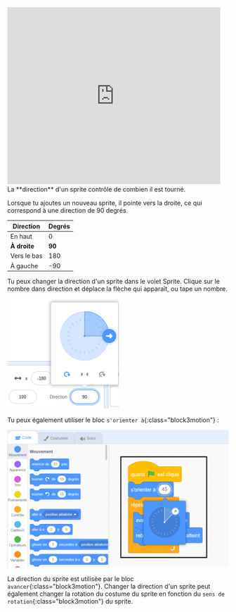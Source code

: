
<div class="scratch-preview">
<iframe src="https://scratch.mit.edu/projects/542788512/embed" allowtransparency="true" width="485" height="402" frameborder="0" scrolling="no" allowfullscreen></iframe>
</div>
La **direction** d'un sprite contrôle de combien il est tourné.

Lorsque tu ajoutes un nouveau sprite, il pointe vers la droite, ce qui correspond à une direction de 90 degrés.

| Direction    | Degrés |
| ------------ | ------ |
| En haut      | 0      |
| **À droite** | **90** |
| Vers le bas  | 180    |
| À gauche     | -90    |


Tu peux changer la direction d'un sprite dans le volet Sprite. Clique sur le nombre dans direction et déplace la flèche qui apparaît, ou tape un nombre.

![](images/sprite-direction-pane.png)

Tu peux également utiliser le bloc `s'orienter à`{:class="block3motion"} :

![](images/point-in-direction.png)

La direction du sprite est utilisée par le bloc `avancer`{:class="block3motion"}. Changer la direction d'un sprite peut également changer la rotation du costume du sprite en fonction du `sens de rotation`{:class="block3motion"} du sprite.
